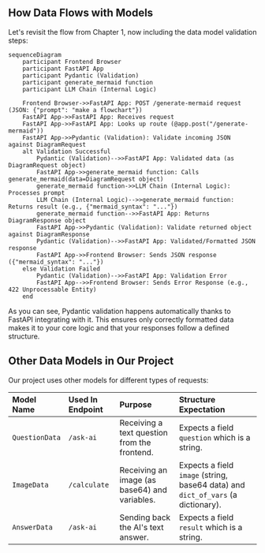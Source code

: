 ## How Data Flows with Models

Let's revisit the flow from Chapter 1, now including the data model validation steps:

```mermaid
sequenceDiagram
    participant Frontend Browser
    participant FastAPI App
    participant Pydantic (Validation)
    participant generate_mermaid function
    participant LLM Chain (Internal Logic)

    Frontend Browser->>FastAPI App: POST /generate-mermaid request (JSON: {"prompt": "make a flowchart"})
    FastAPI App->>FastAPI App: Receives request
    FastAPI App->>FastAPI App: Looks up route (@app.post("/generate-mermaid"))
    FastAPI App->>Pydantic (Validation): Validate incoming JSON against DiagramRequest
    alt Validation Successful
        Pydantic (Validation)-->>FastAPI App: Validated data (as DiagramRequest object)
        FastAPI App->>generate_mermaid function: Calls generate_mermaid(data=DiagramRequest object)
        generate_mermaid function->>LLM Chain (Internal Logic): Processes prompt
        LLM Chain (Internal Logic)-->>generate_mermaid function: Returns result (e.g., {"mermaid_syntax": "..."})
        generate_mermaid function-->>FastAPI App: Returns DiagramResponse object
        FastAPI App->>Pydantic (Validation): Validate returned object against DiagramResponse
        Pydantic (Validation)-->>FastAPI App: Validated/Formatted JSON response
        FastAPI App->>Frontend Browser: Sends JSON response ({"mermaid_syntax": "..."})
    else Validation Failed
        Pydantic (Validation)-->>FastAPI App: Validation Error
        FastAPI App-->>Frontend Browser: Sends Error Response (e.g., 422 Unprocessable Entity)
    end
```

As you can see, Pydantic validation happens automatically thanks to FastAPI integrating with it. This ensures only correctly formatted data makes it to your core logic and that your responses follow a defined structure.

## Other Data Models in Our Project

Our project uses other models for different types of requests:

| Model Name       | Used In Endpoint   | Purpose                                       | Structure Expectation                                   |
| :--------------- | :----------------- | :-------------------------------------------- | :------------------------------------------------------ |
| `QuestionData`   | `/ask-ai`          | Receiving a text question from the frontend.  | Expects a field `question` which is a string.           |
| `ImageData`      | `/calculate`       | Receiving an image (as base64) and variables. | Expects a field `image` (string, base64 data) and `dict_of_vars` (a dictionary). |
| `AnswerData`     | `/ask-ai`          | Sending back the AI's text answer.            | Expects a field `result` which is a string.             |
